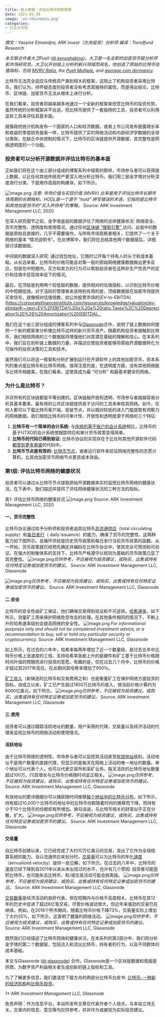 ```yaml
---
title: 链上数据：评估比特币的新框架
date: 2021-01-30
image: 'on-chaindata.png'
categories:
- 行业与市场
---
```


_撰文：Yassine Elmandjra, ARK invest（方舟投资）分析师_
_编译：Trendfund Research_

_本文联合作者大卫Puell (_[_@ kenoshaking_](https://twitter.com/kenoshaking)_)。大卫是一名全职的加密货币链分析师和市场研究员。大卫以开创链上分析的新兴领域而闻名，他创造了原始的比特币估值指标，包括 _[_MVRV Ratio_](https://studio.glassnode.com/metrics?a=BTC&category=&m=market.Mvrv)_, the _[_Puell Multiple_](https://studio.glassnode.com/metrics?a=BTC&category=&m=indicators.PuellMultiple)_, and _[_average coin dormancy_](https://studio.glassnode.com/metrics?a=BTC&category=&m=indicators.AverageDormancy)_._

比特币无法完全适应与传统资产类别相关的框架，这阻止了机构投资者采用比特币。我们认为，持怀疑态度的投资者没有考虑其独特的属性，而是得出结论，比特币、区块链、加密货币无法从根本上进行分析。


在我们看来，投资者将越来越多地通过一个全新的框架来欣赏比特币的投资优势。虽然传统的分析框架并不合适，但比特币提供了一套独特的工具，投资者可以利用这些工具来评估其基本面。


就像政府统计机构发布一个国家的人口和经济数据，或者上市公司发布披露增长率和收益的季度财务报表一样，比特币提供了实时网络活动和内部经济学数据的全球分类账。在缺乏中央控制的情况下，比特币的区块链提供开源数据，其完整性是网络透明度的一个功能。


### 投资者可以分析开源数据并评估比特币的基本面


正如我们将在这个由三部分组成的博客系列中探索的那样，市场参与者可以获得链上数据，以比任何其他传统资产更深入地分析比特币。我们用三层金字塔对分析深度进行分类，下层用作高层的构建块，如下所示。


![image.png](on-chaindata/1.png)
_注意: 市场价值与实现价值 (MVRV) 比率是用于评估比特币长期市场周期的长期指标。HODL是一个源于 “hold” 拼写错误的术语，它指的是比特币和其他加密货币的“买入并持有“的策略。_
Source: ARK Investment Management LLC, 2020

在深入研究细节之前，金字塔底层的数据评估了网络的总体健康状况: 网络安全、货币完整性、透明度和使用情况。通过任何[区块链 “搜索引擎” ](https://btc.com/)访问，此层中的数据是原始且直接的，几乎不需要操作。与所有市场观察者相关，它提供了一个关于网络的基本 “情况说明书”。在此博客中，我们将在总结其他两个数据层后，详细探讨该数据层。


中间层的数据深入研究: 通过钱包地址，它随时公开每个持有人的头寸和成本基础。从长远来看，比特币的价格可能会对第一层的原始网络健康数据做出更多反应，但是在中短期内，买方和卖方的行为可以帮助投资者在这种非生产性资产的定价和估值中显现效率低下的情况。


最后，在顶层是利用两个较低层的数据，提供相对的估值指标，以识别比特币价格的中短期低效。对于活跃的管理者来说特别有用的是，顶级数据层在加密市场提供买卖信号，就像相对估值倍数，如公共股票市场的[EV-to-EBITDA](https://corporatefinanceinstitute.com/resources/knowledge/valuation/ev-ebitda/#:~:text=EV%2FEBITDA%20is%20a%20ratio,Taxes%2C%20Depreciation%20%26%20Amortization%20(EBITDA)。


我们在这个由三部分组成的博客系列中与[Glassnode](https://glassnode.com/)合作，说明了链上数据如何提供一个新的框架来分析像比特币这样的新兴货币资产。随着机构投资者接触到比特币，我们相信网络的三个数据层将增强他们对其潜在基础的理解和信心。在本系列中，我们旨在剖析链上数据的力量，并描述应使投资者能够将原始开源数据转化为可操作的投资决策的工具和技术。


虽然我们可以将这一框架和分析扩展到运行在开源软件上的其他加密货币，但本系列的重点是比特币和比特币网络。值得注意的是，在透明度方面，没有其他网络能与比特币相媲美，在我们看来，这使其成为最 “可分析” 和最基本健全的网络。


### 为什么是比特币？


并非所有的区块链都是平等创建的。区块链越开放和透明，市场参与者就越容易分析其基本要素。最有用的公共区块链提供易于访问的工具来审核其网络。如今，任何人都可以下载比特币客户端，安装节点，并以相对较低的进入门槛提取有洞察力的网络数据。我们相信比特币的可审计性、开放性和透明度源于网络的三个特征:


1. **比特币有一个简单的会计系统:** 与[传统的基于账户的会计系统](https://insights.glassnode.com/account-based-metrics/)相比，比特币的基于UTXO的会计系统使跟踪供应和审计货币政策变得简单。
1. **比特币的代码已得到验证:** 比特币协议的实现存在于比任何其他开源软件代码[都受到更多审查](https://bitcoin.org/en/development#code-review)的代码中。
1. **比特币节点是有效的:** [比特币节点](https://bitcoin.org/en/bitcoin-core/features/)，或者运行软件来验证网络完整性的志愿计算机，比其他加密货币网络节点更具成本效益。



### 第1层: 评估比特币网络的健康状况
投资者可以通过从比特币节点提取原始开源数据来实时监控比特币网络的健康状况。在下表中，我们描述并提供了评估网络健康状况的三种方法的指标。


表1: 评估比特币网络的健康状况
![image.png](on-chaindata/2.png)
Source: ARK Investment Management LLC, 2020


#### 一、货币完整性
比特币协议通过给予分析师和投资者追踪比特币[总流通供应](https://studio.glassnode.com/metrics?a=BTC&category=&m=supply.Current)（total circulating supply）和[每日发行](https://studio.glassnode.com/metrics?a=BTC&category=&m=supply.Issued)（ daily issuance）的能力，确保了货币的完整性，这两种能力如下图所示。总循环供给是历史货币政策和每日发行当前货币政策的函数。从一开始，货币政策就已经预先确定并编码在比特币协议中，使其完全可预测和可验证。在强大的制衡体系的支持下，比特币严格遵守以规则为基础的货币政策凸显了其完整性。
![image.png](on-chaindata/3.png)_仅供参考，不应被视为投资建议，或购买、出售或持有任何特定证券或加密货币的建议。_
Source: ARK Investment Management LLC, Glassnode


![image.png](on-chaindata/4.png)_仅供参考，不应被视为投资建议，或购买、出售或持有任何特定证券或加密货币的建议。_
Source: ARK Investment Management LLC, Glassnode

#### 二.安全
比特币的安全性由矿工保证，他们确保交易得到验证和不可逆转。[哈希速率](https://studio.glassnode.com/metrics?a=BTC&category=&m=mining.HashRateMean)，如下所示，测量矿工用来保护网络免受攻击的处理。在其他条件相同的情况下，不断上升的哈希速率级别会提高网络的安全性。
![image.png](on-chaindata/5.png)
_For informational purposes only and should not be considered investment advice, or a recommendation to buy, sell or hold any particular security or cryptocurrency._
Source: ARK Investment Management LLC, Glassnode

如上所示，在过去的六年中，哈希率每两年增加了近一个数量级，是过去五年中比特币价格上涨速度的三倍。支持哈希率急剧上升的是硬件和矿工基于比特币价格随时间升值的预期而进行投资的意愿。有趣的是，仅在过去几个月中，比特币的价格才超过其2017年高位，在此期间其哈希率增加了950％。


[矿工收入](https://studio.glassnode.com/metrics?a=BTC&category=&m=mining.RevenueSum)（新铸造的比特币和交易费用之和）也是衡量矿工在保护网络方面投资的指标。自成立以来，矿工已产生超过1850万比特币的收入，按当前价格计算约为6000亿美元，如下所示。
![image.png](on-chaindata/6.png)_仅供参考，不应被视为投资建议，或购买、出售或持有任何特定证券或加密货币的建议。_
Source: ARK Investment Management LLC, Glassnode


#### 三.使用
投资者可以通过跟踪活跃地址的数量，用户采用的代理，交易量以及经济活动的代理来监视比特币的网络活动和使用情况。


#### 活跃地址


由于比特币网络的透明性，市场参与者可以监控其活动直至[有效地址](https://studio.glassnode.com/metrics?a=BTC&category=&m=addresses.ActiveCount)级别。活动地址不是用户数量的直接代理，但显示的是每天在网络上活动的唯一地址的数量。单个地址可以代表个人，也可以代表交易所和采矿业务。每天活跃的比特币地址数量超过100万，[1]其增长与比特币价格随时间呈正相关。
![image.png](on-chaindata/7.png)_仅供参考，不应被视为投资建议，或购买、出售或持有任何特定证券或加密货币的建议。_
Source: ARK Investment Management LLC, Glassnode

有效地址的更详细细分可以捕获随时间推移[每个地址中的比特币分布](https://studio.glassnode.com/metrics?a=BTC&category=&m=addresses.SupplyDistributionRelative)。如下所示，持有超过10,000个比特币的地址中的比特币份额随着时间的推移而下降，而持有少于10个比特币的份额却有所增加。换句话说，与比特币相关的财富似乎正在分散，扩大。
![image.png](on-chaindata/8.png)_仅供参考，不应被视为投资建议，或购买、出售或持有任何特定证券或加密货币的建议。_
Source: ARK Investment Management LLC, Glassnode

#### 交易量


自比特币创建以来，它已经完成了大约10万亿美元的交易，突出了它作为全球结算系统的能力。当以流通供应来划分时，[交易量](https://studio.glassnode.com/metrics?a=BTC&category=&m=transactions.TransfersVolumeAdjustedSum)可以为比特币的年化[速度](https://studio.glassnode.com/metrics?a=BTC&category=&m=indicators.Velocity)（annualized velocity）提供一些见解，如下所示。在过去的八年中，比特币的速度已经下降到自2011年以来从未出现过的水平，也许有几个原因: 投资者可能囤积比特币，也可能失去比特币，和/或交易活动可能会脱离链。
![image.png](on-chaindata/9.png)_仅供参考，不应被视为投资建议，或购买、出售或持有任何特定证券或加密货币的建议。_
Source: ARK Investment Management LLC, Glassnode

[交易数量](https://studio.glassnode.com/metrics?a=BTC&category=&m=transactions.Count)是经济活动的良好代表，但在短期内与价格不高度相关。比特币在其12年的历史中促进了超过6亿笔交易，尽管价格波动很大，但近年来强劲的交易仍在继续。例如，在2018个熊市期间，随着比特币价格下降73%，交易量实际上增加了大约35%，如下所示，这表明了健康的网络活动。
![image.png](on-chaindata/10.png)_仅供参考，不应被视为投资建议，或购买、出售或持有任何特定证券或加密货币的建议。_
Source: ARK Investment Management LLC, Glassnode

既然我们已经描述了比特币网络的健康状况，在本系列的第2部分中，我们将分析金字塔的第二个数据层，包括流入和流出比特币，持有者的行为，以及不同群体的成本基础。


本文与Glassnode ([@ glassnode](https://twitter.com/glassnode)) 合作。Glassnode是一个区块链数据和情报提供商，为数字资产利益相关者生成创新的链上指标和工具。


为了了解更多信息，我们邀请您下载方舟的两部分比特币白皮书: [比特币: 一种新的经济机构](https://ark-invest.com/white-papers/bitcoin-part-one/)和[比特币投资](https://ark-invest.com/white-papers/bitcoin-part-two/)。




_1* ARK Investment Management LLC, Glassnode_


免责声明：作为信息平台，本站所发布文章仅代表作者个人观点，与本站立场无关。文章内的信息、意见等均仅供参考，并非作为或被视为实际投资建议。
